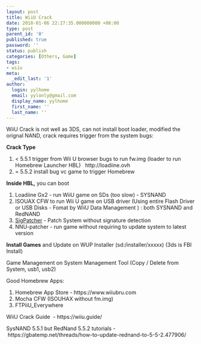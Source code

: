 ```yaml
---
layout: post
title: WiiU Crack
date: 2018-01-06 22:27:35.000000000 +08:00
type: post
parent_id: '0'
published: true
password: ''
status: publish
categories: [Others, Game]
tags:
- wiiu
meta:
  _edit_last: '1'
author:
  login: yylhome
  email: yylonly@gmail.com
  display_name: yylhome
  first_name: ''
  last_name: ''
---
```

<p>WiiU Crack is not well as 3DS, can not install boot loader, modified the orignal NAND, crack requires trigger from the system bugs:</p>
<p><strong>Crack Type</strong></p>
<ol>
<li>&lt; 5.5.1 trigger from Wii U browser bugs to run fw.img (loader to run Homebrew Launcher HBL)   http://loadiine.ovh</li>
<li>= 5.5.2 install bug vc game to trigger Homebrew</li>
</ol>
<p><strong>Inside HBL,</strong> you can boot</p>
<ol>
<li>Loadiine Gx2 - run WiiU game on SDs (too slow) - SYSNAND</li>
<li>ISOUAX CFW to run Wii U game on USB driver (Using entire Flash Driver or USB Disks - Fomat by WiiU Data Management ) : both SYSNAND and RedNAND</li>
<li><a href="http://www.91wii.com/thread-74245-1-1.html" target="_blank" rel="noopener">SigPatcher</a> - Patch System without signature detection</li>
<li>NNU-patcher - run game without requiring to update system to latest version</li>
</ol>
<p><strong>Install Games</strong> and Update on WUP Installer (sd:/installer/xxxxx) (3ds is FBI Install)</p>
<p>Game Management on System Management Tool (Copy / Delete from System, usb1, usb2)</p>
<p>Good Homebrew Apps:</p>
<ol>
<li>Homebrew App Store - https://www.wiiubru.com</li>
<li>Mocha CFW (ISOUHAX without fm.img)</li>
<li>FTPiiU_Everywhere</li>
</ol>
<p>WiiU Crack Guide  - https://wiiu.guide/</p>
<p>SysNAND 5.5.1 but RedNand 5.5.2 tutorials - https://gbatemp.net/threads/how-to-update-rednand-to-5-5-2.477906/</p>
